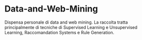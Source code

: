 # Data-and-Web-Mining

Dispensa personale di data and web mining. La raccolta tratta principalmente di tecniche di Supervised Learning e Unsupervised Learning, Raccomandation Systems e Rule Generation.
